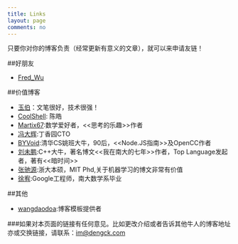 ```yaml
---
title: Links
layout: page
comments: no
---
```


只要你对你的博客负责（经常更新有意义的文章），就可以来申请友链！

##好朋友

* [Fred_Wu](http://www.fredsneverland.com/)

##价值博客

* [玉伯](http://lifesinger.github.com)：文笔很好，技术很强！
* [CoolShell](http://coolshell.cn/):  陈皓
* [Martix67](http://www.matrix67.com/blog):数学爱好者，<<思考的乐趣>>作者
* [冯大辉](http://dbanotes.net):丁香园CTO
* [BYVoid](https://www.byvoid.com/):清华CS姚班大牛，90后，<<Node.JS指南>>及OpenCC作者
* [刘未鹏](http://mindhacks.cn/):C++大牛，著名博文<<我在南大的七年>>作者，Top Language发起者，著有<<暗时间>>
* [张驰源](http://freemind.pluskid.org/):浙大本硕，MIT Phd,关于机器学习的博文非常有价值
* [徐宥](http://blog.youxu.info/):Google工程师，南大数学系毕业

##其他
* [wangdaodoa](http://blog.wangdaodoa.com):博客模板提供者

###如果对本页面的链接有任何意见。比如更改介绍或者告诉其他牛人的博客地址亦或交换链接，请联系：im@dengck.com